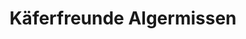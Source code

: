 ---
title: "Käferfreunde Algermissen"
url: /hohenhameln/kaeferfreunde-algermissen/
shop: Autowerkstatt
---